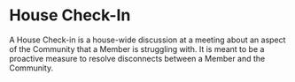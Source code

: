 # House Check-In

A House Check-in is a house-wide discussion at a meeting about an aspect of the Community that a Member is struggling with. It is meant to be a proactive measure to resolve disconnects between a Member and the Community. 